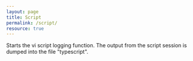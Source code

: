 ```yaml
---
layout: page
title: Script
permalink: /script/
resource: true
---
```

Starts the vi script logging function. The output from the script session is dumped into the file "typescript".

